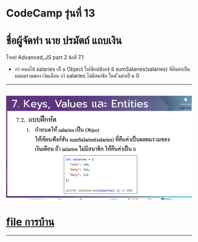 # CodeCamp รุ่นที่ 13

# **ชื่อผู้จัดทำ นาย ปรมัตถ์ แถบเงิน**

โจทย์ Advanced_JS part 2 ข้อที่ 7.1
- กาํ หนดให้ salaries เป็ น Object
ใหเ้ขียนฟังกช์ นั sumSalaries(salaries) ที่คืนค่าเป็นผลผมรวมของ เงินเดือน ถา้ salaries ไม่มีสมาชิก ใหค้ ืนค่าเป็ น 0
---
![picpra gob](pic7.1.png)
---
# [file การบ้าน](advancedJS71.js)
---